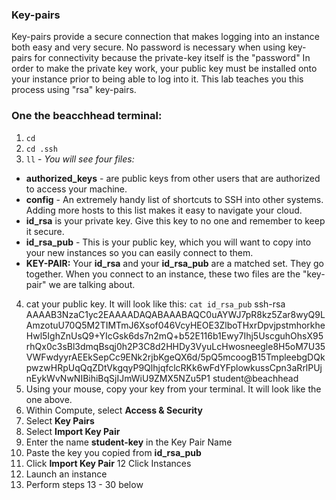 ### Key-pairs
Key-pairs provide a secure connection that makes logging into an instance both easy and very secure. No password is necessary when using key-pairs for connectivity because the private-key itself is the "password"  In order to make the private key work, your public key must be installed onto your instance prior to being able to log into it. This lab teaches you this process using "rsa" key-pairs.
### One the beacchhead terminal:
1. `cd`
2. `cd .ssh`
3. `ll`  - *You will see four files:*
  - **authorized_keys** - are public keys from other users that are authorized to access your machine.  
  - **config** - An extremely handy list of shortcuts to SSH into other systems. Adding more hosts to this list makes it easy to navigate your cloud.
  - **id_rsa** is your private key. Give this key to no one and remember to keep it secure.
  - **id_rsa_pub** - This is your public key, which you will want to copy into your new instances so you can easily connect to them.
  - **KEY-PAIR:** Your **id_rsa** and your **id_rsa_pub** are a matched set. They go together. When you connect to an instance, these two files are the "key-pair" we are talking about. 
4. cat your public key. It will look like this:
   `cat id_rsa_pub`
ssh-rsa AAAAB3NzaC1yc2EAAAADAQABAAABAQC0uAYWJ7pR8kz5Zar8wyQ9LAmzotuU70Q5M2TIMTmJ6Xsof046VcyHEOE3ZlboTHxrDpvjpstmhorkheHwl5IghZnUsQ9+YIcGsk6ds7n2mQ+b52E116b1Ewy7Ihj5UscguhOhsX95rhQx0c3sBl3dmqBsqj0h2P3C8d2HHDy3VyuLcHwosneegle8H5oM7U35VWFwdyyrAEEkSepCc9ENk2rjbKgeQX6d/5pQ5mcoogB15TmpleebgDQkpwzwHRpUqQqZDtVkgqyP9QlhjqfclcRKk6wFdYFplowkussCpn3aRrlPUjnEykWvNwNIBihiBqSjIJmWiU9ZMX5NZu5P1 student@beachhead
5. Using your mouse, copy your key from your terminal. It will look like the one above.
6. Within Compute, select **Access & Security**
7. Select **Key Pairs**
8. Select **Import Key Pair**
9. Enter the name **student-key** in the Key Pair Name
10. Paste the key you copied from **id_rsa_pub**
11. Click **Import Key Pair**
12 Click Instances
13. Launch an instance
14. Perform steps 13 - 30 below
